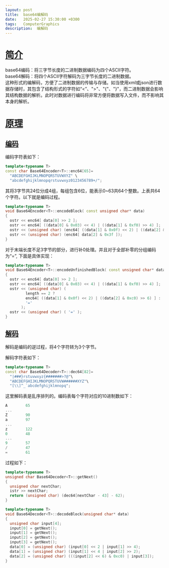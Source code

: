 ```yaml
---
layout: post
title:  base64编解码
date:   2025-02-27 15:30:00 +0300
tags:   ComputerGraphics
description:  编解码
---
```


# [简介](#简介)

base64编码：将三字节长度的二进制数据编码为四个ASCII字符。      
base64解码：将四个ASCII字符解码为三字节长度的二进制数据。    
这种形式的编解码，方便了二进制数据的传输与存储。如当使用xml或json进行数据存储时，其包含了结构形式的字符如“<”、">"、"{"、"}"，而二进制数据会影响其结构数据的解析。此时对数据进行编码将非常方便将数据写入文件，而不影响其本身的解析。

# [原理](#原理)

## [编码](#编码)

编码字符表如下：   

``` cpp
template<typename T>
const char Base64Encoder<T>::enc64[65]=
  "ABCDEFGHIJKLMNOPQRSTUVWXYZ" \
  "abcdefghijklmnopqrstuvwxyz0123456789+/";
```

其将3字节共24位分成4组，每组包含6位，能表示0~63共64个整数。上表共64个字符。以下就是编码过程。  

```cpp
template<typename T>
void Base64Encoder<T>::encodeBlock( const unsigned char* data)
{
  ostr << enc64[ data[0] >> 2 ];
  ostr << enc64[ ((data[0] & 0x03) << 4) | ((data[1] & 0xf0) >> 4) ];
  ostr << (unsigned char) (enc64[ ((data[1] & 0x0f) << 2) | ((data[2] & 0xc0) >> 6) ]);
  ostr << (unsigned char) (enc64[ data[2] & 0x3f ]);
}
```

对于末端长度不足3字节的部分，进行补0处理。并且对于全部补零的分组编码为“=”, 下面是具体实现：

```cpp
template<typename T>
void Base64Encoder<T>::encodeUnfinishedBlock( const unsigned char* data, int length )
{
  ostr << enc64[ data[0] >> 2 ];
  ostr << enc64[ ((data[0] & 0x03) << 4) | ((data[1] & 0xf0) >> 4) ];
  ostr << (unsigned char) (
         length == 2 ?
         enc64[ ((data[1] & 0x0f) << 2) | ((data[2] & 0xc0) >> 6) ] :
         '='
       );
  ostr << (unsigned char) ( '=' );
}
```

## [解码](#解码)

解码是编码的逆过程，将4个字符转为3个字节。

解码字符表如下：   

```cpp
template<typename T>
const char Base64Decoder<T>::dec64[82]=
  "|###}rstuvwxyz{#######>?@"\
  "ABCDEFGHIJKLMNOPQRSTUVW######XYZ"\
  "[\\]^_`abcdefghijklmnopq";
```

这里解码表是乱序排列的。编码表每个字符对应的10进制数如下：
```cpp
A        65
...
Z        90
a        97
...
z        122
0        48
...
9        57
/        47
=        61
```

过程如下：    

```cpp
template<typename T>
unsigned char Base64Decoder<T>::getNext()
{
  unsigned char nextChar;
  istr >> nextChar;
  return (unsigned char) (dec64[nextChar - 43] - 62);
}

template<typename T>
void Base64Decoder<T>::decodeBlock(unsigned char* data)
{
  unsigned char input[4];
  input[0] = getNext();
  input[1] = getNext();
  input[2] = getNext();
  input[3] = getNext();
  data[0] = (unsigned char) (input[0] << 2 | input[1] >> 4);
  data[1] = (unsigned char) (input[1] << 4 | input[2] >> 2);
  data[2] = (unsigned char) (((input[2] << 6) & 0xc0) | input[3]);
}

```
